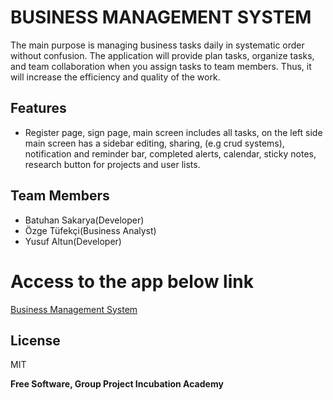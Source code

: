 # BUSINESS MANAGEMENT SYSTEM  


The main purpose is managing business tasks daily in systematic order without confusion. The application will provide plan tasks, organize tasks, and team collaboration when you assign tasks to team members. Thus, it will increase the efficiency and quality of the work.



## Features

- Register page, sign page, main screen includes all tasks, on the left side main screen has a sidebar editing, sharing, (e.g crud systems), notification and reminder bar, completed alerts, calendar, sticky notes, research button for projects and user lists.



## Team Members



- Batuhan Sakarya(Developer)
- Özge Tüfekçi(Business Analyst)
- Yusuf Altun(Developer)

# Access to the app below link

[Business Management System](https://bms-incudemy.herokuapp.com/)

## License

MIT

**Free Software, Group Project Incubation Academy**



  
